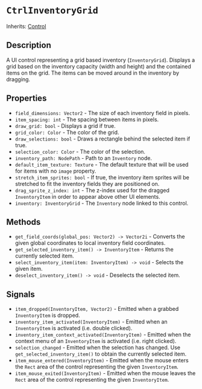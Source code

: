 # `CtrlInventoryGrid`

Inherits: [Control](https://docs.godotengine.org/en/stable/classes/class_control.html)

## Description

A UI control representing a grid based inventory (`InventoryGrid`). Displays a grid based on the inventory capacity (width and height) and the contained items on the grid. The items can be moved around in the inventory by dragging.

## Properties

* `field_dimensions: Vector2` - The size of each inventory field in pixels.
* `item_spacing: int` - The spacing between items in pixels.
* `draw_grid: bool` - Displays a grid if true.
* `grid_color: Color` - The color of the grid.
* `draw_selections: bool` - Draws a rectangle behind the selected item if true.
* `selection_color: Color` - The color of the selection.
* `inventory_path: NodePath` - Path to an `Inventory` node.
* `default_item_texture: Texture` - The default texture that will be used for items with no `image` property.
* `stretch_item_sprites: bool` - If true, the inventory item sprites will be stretched to fit the inventory fields they are positioned on.
* `drag_sprite_z_index: int` - The z-index used for the dragged `InventoryItem` in order to appear above other UI elements.
* `inventory: InventoryGrid` - The `Inventory` node linked to this control.

## Methods

* `get_field_coords(global_pos: Vector2) -> Vector2i` - Converts the given global coordinates to local inventory field coordinates.
* `get_selected_inventory_item() -> InventoryItem` - Returns the currently selected item.
* `select_inventory_item(item: InventoryItem) -> void` - Selects the given item.
* `deselect_inventory_item() -> void` - Deselects the selected item.

## Signals

* `item_dropped(InventoryItem, Vector2)` - Emitted when a grabbed `InventoryItem` is dropped.
* `inventory_item_activated(InventoryItem)` - Emitted when an `InventoryItem` is activated (i.e. double clicked).
* `inventory_item_context_activated(InventoryItem)` - Emitted when the context menu of an `InventoryItem` is activated (i.e. right clicked).
* `selection_changed` - Emitted when the selection has changed. Use `get_selected_inventory_item()` to obtain the currently selected item.
* `item_mouse_entered(InventoryItem)` - Emitted when the mouse enters the `Rect` area of the control representing the given `InventoryItem`.
* `item_mouse_exited(InventoryItem)` - Emitted when the mouse leaves the `Rect` area of the control representing the given `InventoryItem`.